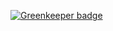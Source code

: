 [![Greenkeeper badge](https://badges.greenkeeper.io/JamesKyburz/servify.svg)](https://greenkeeper.io/)
